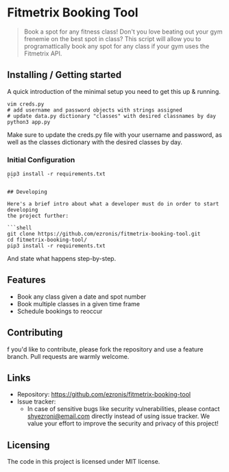 # Fitmetrix Booking Tool
> Book a spot for any fitness class!
Don't you love beating out your gym frenemie on the best spot in class? This script will allow you to programattically book any spot for any class if your gym uses the Fitmetrix API. 

## Installing / Getting started

A quick introduction of the minimal setup you need to get this up & running.

```shell
vim creds.py
# add username and password objects with strings assigned
# update data.py dictionary "classes" with desired classnames by day
python3 app.py
```
Make sure to update the creds.py file with your username and password, as well as the classes dictionary with the desired classes by day.

### Initial Configuration
```
pip3 install -r requirements.txt
``

## Developing

Here's a brief intro about what a developer must do in order to start developing
the project further:

```shell
git clone https://github.com/ezronis/fitmetrix-booking-tool.git
cd fitmetrix-booking-tool/
pip3 install -r requirements.txt
```

And state what happens step-by-step.

## Features

* Book any class given a date and spot number
* Book multiple classes in a given time frame
* Schedule bookings to reoccur

## Contributing

f you'd like to contribute, please fork the repository and use a feature
branch. Pull requests are warmly welcome.

## Links

- Repository: https://github.com/ezronis/fitmetrix-booking-tool
- Issue tracker: 
  - In case of sensitive bugs like security vulnerabilities, please contact
    shyezroni@email.com directly instead of using issue tracker. We value your effort
    to improve the security and privacy of this project!

## Licensing
The code in this project is licensed under MIT license.
